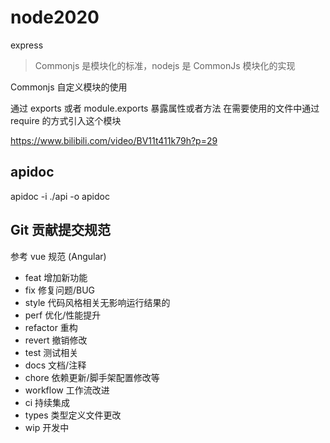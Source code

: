 # node2020

express

> Commonjs 是模块化的标准，nodejs 是 CommonJs 模块化的实现

Commonjs 自定义模块的使用

通过 exports 或者 module.exports 暴露属性或者方法
在需要使用的文件中通过 require 的方式引入这个模块

https://www.bilibili.com/video/BV11t411k79h?p=29


## apidoc

 apidoc -i ./api -o apidoc  


## Git 贡献提交规范

参考 vue 规范 (Angular)

- feat 增加新功能
- fix 修复问题/BUG
- style 代码风格相关无影响运行结果的
- perf 优化/性能提升
- refactor 重构
- revert 撤销修改
- test 测试相关
- docs 文档/注释
- chore 依赖更新/脚手架配置修改等
- workflow 工作流改进
- ci 持续集成
- types 类型定义文件更改
- wip 开发中

